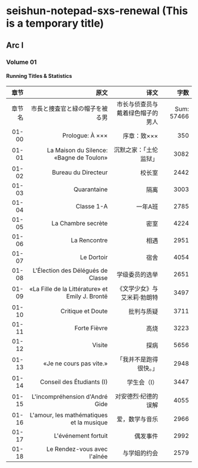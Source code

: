 # seishun-notepad-sxs-renewal (This is a temporary title)

## Arc I

### Volume 01

#### Running Titles & Statistics

|章节|原文|译文|字数|
|------:|------:|------:|------:|
|章节名|市長と捜査官と緑の帽子を被る男|市长与侦查员与戴着绿色帽子的男人|Sum: 57466|
|01-00|Prologue: À ×××|序章：致×××|350|
|01-01|La Maison du Silence: «Bagne de Toulon»|沉默之家：「土伦监狱」|3082|
|01-02|Bureau du Directeur|校长室|2442|
|01-03|Quarantaine|隔离|3003|
|01-04|Classe 1-A|一年A班|2785|
|01-05|La Chambre secrète|密室|4224|
|01-06|La Rencontre|相遇|2951|
|01-07|Le Dortoir|宿舍|4054|
|01-08|L'Élection des Délégués de Classe|学级委员的选举|2651|
|01-09|«La Fille de la Littérature» et Emily J. Brontë|《文学少女》与艾米莉·勃朗特|3497|
|01-10|Critique et Doute|批判与质疑|3711|
|01-11|Forte Fièvre|高烧|3223|
|01-12|Visite|探病|5656|
|01-13|«Je ne cours pas vite.»|「我并不是跑得很快。」|2948|
|01-14|Conseil des Étudiants (I)|学生会（I）|3447|
|01-15|L'incompréhension d'André Gide|对安德烈·纪德的误解|4055|
|01-16|L'amour, les mathématiques et la musique|爱，数学与音乐|2966|
|01-17|L'événement fortuit|偶发事件|2992|
|01-18|Le Rendez-vous avec l'aînée|与学姐的约会|2579|
